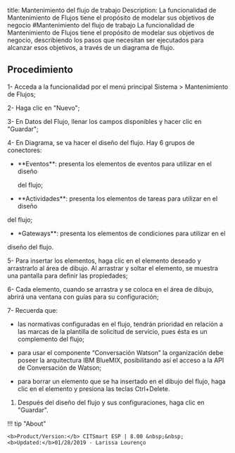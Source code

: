 title:  Mantenimiento del flujo de trabajo 
Description: La funcionalidad de Mantenimiento de Flujos tiene el propósito de modelar sus objetivos de negocio
#Mantenimiento del flujo de trabajo
La funcionalidad de Mantenimiento de Flujos tiene el propósito de modelar sus objetivos de negocio, describiendo los pasos que necesitan ser ejecutados para alcanzar esos objetivos, a través de un diagrama de flujo.

Procedimiento
-------------

1-  Acceda a la funcionalidad por el menú principal Sistema \> Mantenimiento de
    Flujos;

2-  Haga clic en "Nuevo";

3-  En Datos del Flujo, llenar los campos disponibles y hacer clic en "Guardar";

4-  En Diagrama, se va hacer el diseño del flujo. Hay 6 grupos de conectores:

-   \*\*Eventos\*\*: presenta los elementos de eventos para utilizar en el
    diseño

    del flujo;

-   \*\*Actividades\*\*: presenta los elementos de tareas para utilizar en el
    diseño

   del flujo;

-   \*Gateways\*\*: presenta los elementos de condiciones para utilizar en el

   diseño del flujo.

5-  Para insertar los elementos, haga clic en el elemento deseado y arrastrarlo
    al área de dibujo. Al arrastrar y soltar el elemento, se muestra una
    pantalla para definir las propiedades;

6-  Cada elemento, cuando se arrastra y se coloca en el área de dibujo, abrirá
    una ventana con guías para su configuración;

7-  Recuerda que:

-   las normativas configuradas en el flujo, tendrán prioridad en relación a las
    marcas de la plantilla de solicitud de servicio, pues ésta es un complemento
    del flujo;

-   para usar el componente “Conversación Watson” la organización debe poseer la
    arquitectura IBM BlueMIX, posibilitando así el acceso a la API de
    Conversación de Watson;

-   para borrar un elemento que se ha insertado en el dibujo del flujo, haga
    clic en el elemento y presiona las teclas Ctrl+Delete.

1.  Después del diseño del flujo y sus configuraciones, haga clic en "Guardar".

!!! tip "About"

    <b>Product/Version:</b> CITSmart ESP | 8.00 &nbsp;&nbsp;
    <b>Updated:</b>01/28/2019 - Larissa Lourenço
